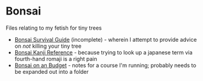 # Bonsai

Files relating to my fetish for tiny trees

+ [Bonsai Survival Guide](Bonsai%20survival%20guide.md) (incomplete) - wherein I attempt to provide advice on *not* killing your tiny tree
+ [Bonsai Kanji Reference](BonsaiKanji.md) - because trying to look up a japanese term via fourth-hand romaji is a right pain
+ [Bonsai on an Budget](Courseware/README.md) - notes for a course I'm running; probably needs to be expanded out into a folder